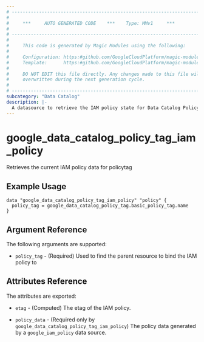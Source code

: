 ```yaml
---
# ----------------------------------------------------------------------------
#
#     ***     AUTO GENERATED CODE    ***    Type: MMv1     ***
#
# ----------------------------------------------------------------------------
#
#     This code is generated by Magic Modules using the following:
#
#     Configuration: https:#github.com/GoogleCloudPlatform/magic-modules/tree/main/mmv1/products/datacatalog/PolicyTag.yaml
#     Template:      https:#github.com/GoogleCloudPlatform/magic-modules/tree/main/mmv1/templates/terraform/datasource_iam.html.markdown.tmpl
#
#     DO NOT EDIT this file directly. Any changes made to this file will be
#     overwritten during the next generation cycle.
#
# ----------------------------------------------------------------------------
subcategory: "Data Catalog"
description: |-
  A datasource to retrieve the IAM policy state for Data Catalog PolicyTag
---
```



# google_data_catalog_policy_tag_iam_policy

Retrieves the current IAM policy data for policytag


## Example Usage


```hcl
data "google_data_catalog_policy_tag_iam_policy" "policy" {
  policy_tag = google_data_catalog_policy_tag.basic_policy_tag.name
}
```

## Argument Reference

The following arguments are supported:

* `policy_tag` - (Required) Used to find the parent resource to bind the IAM policy to

## Attributes Reference

The attributes are exported:

* `etag` - (Computed) The etag of the IAM policy.

* `policy_data` - (Required only by `google_data_catalog_policy_tag_iam_policy`) The policy data generated by
  a `google_iam_policy` data source.
